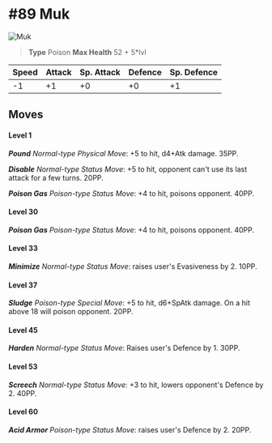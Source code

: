 # #89 Muk


![Muk](https://img.pokemondb.net/sprites/home/normal/1x/muk.png)

> **Type** Poison
> **Max Health** 52 + 5\*lvl

| Speed | Attack | Sp. Attack | Defence | Sp. Defence |
| ----- | ------ | ---------- | ------- | ----------- |
| -1 | +1 | +0 | +0 | +1 |

## Moves
#### Level 1

***Pound** Normal-type Physical Move*: +5 to hit, d4+Atk damage.  35PP.

***Disable** Normal-type Status Move*: +5 to hit, opponent can't use its last attack for a few turns. 20PP.

***Poison Gas** Poison-type Status Move*: +4 to hit, poisons opponent. 40PP.
#### Level 30

***Poison Gas** Poison-type Status Move*: +4 to hit, poisons opponent. 40PP.
#### Level 33

***Minimize** Normal-type Status Move*: raises user's Evasiveness by 2. 10PP.
#### Level 37

***Sludge** Poison-type Special Move*: +5 to hit, d6+SpAtk damage. On a hit above 18 will poison opponent. 20PP.
#### Level 45

***Harden** Normal-type Status Move*: Raises user's Defence by 1. 30PP.
#### Level 53

***Screech** Normal-type Status Move*: +3 to hit, lowers opponent's Defence by 2. 40PP.
#### Level 60

***Acid Armor** Poison-type Status Move*: raises user's Defence by 2. 20PP.

